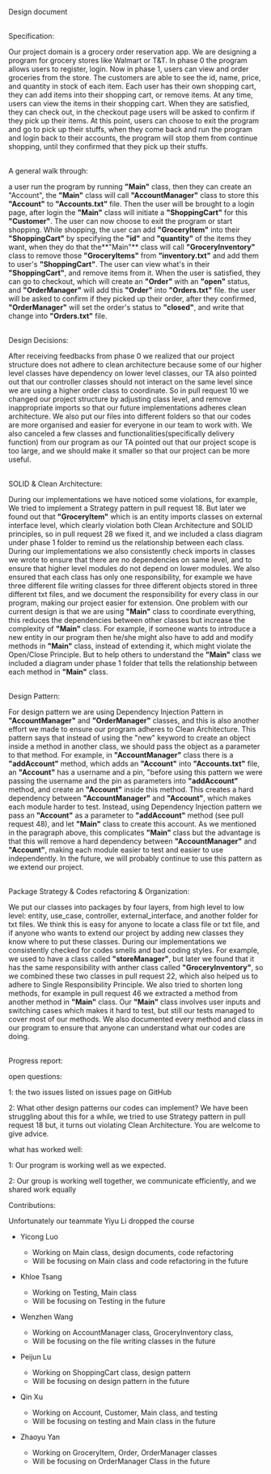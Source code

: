 Design document 

\
Specification:


Our project domain is a grocery order reservation app. 
We are designing a program for grocery stores like Walmart or T&T. In phase 0 the program 
allows users to register, login. Now in phase 1, users can view and order groceries from the
store. The customers are able to see the id, name, price, and quantity in stock of each item.
Each user has their own shopping cart, they can add items into their shopping cart, or remove
items. At any time, users can view the items in their shopping cart. When they are satisfied, they can check out, 
in the checkout page users will be asked to confirm if they pick up their items. At this point, users can choose to exit
the program and go to pick up their stuffs, when they come back and run the program and login back to their accounts,
the program will stop them from continue shopping, until they confirmed that they pick up their stuffs.

\
A general walk through:

a user run the program by running **"Main"** class, then they can create an "Account", the **"Main"** class will 
call **"AccountManager"** class to store this **"Account"** to **"Accounts.txt"** file. Then the user will be brought to 
a login page, after login the **"Main"** class will initiate a **"ShoppingCart"** for this **"Customer"**. The user can 
now choose to exit the program or start shopping. While shopping, the user can add **"GroceryItem"** into their
**"ShoppingCart"** by specifying the **"id"** and **"quantity"** of the items they want, when they do that the**"Main"** class
will call **"GroceryInventory"** class to remove those **"GroceryItems"** from **"inventory.txt"** and add them to user's
**"ShoppingCart"**. The user can view what's in their **"ShoppingCart"**, and remove items from it. When the user is 
satisfied, they can go to checkout, which will create an **"Order"** with an **"open"** status, and **"OrderManager"** will
add this **"Order"** into **"Orders.txt"** file. the user will be asked to confirm if they picked up their order, after
they confirmed, **"OrderManager"** will set the order's status to **"closed"**, and write that change into **"Orders.txt"**
file.

\
Design Decisions:

After receiving feedbacks from phase 0 we realized that our project structure does not adhere to clean
architecture because some of our higher level classes have dependency on lower level classes, our TA also
pointed out that our controller classes should not interact on the same level since we are using
a higher order class to coordinate. So in pull request 10 we
changed our project structure by adjusting class level, and remove inappropriate imports so that our 
future implementations adheres clean architecture. We also put our files into different folders so that our codes
are more organised and easier for everyone in our team to work with. We also canceled a few classes and 
functionalities(specifically delivery function) from our program as 
our TA pointed out that our project scope is too large, and we should make it smaller so that our 
project can be more useful.

\
SOLID & Clean Architecture:

During our implementations we have noticed some violations, for example, We tried to implement a Strategy
pattern in pull request 18. But later we found out that **"GroceryItem"** which is an entity imports classes on
external interface level, which clearly violation both Clean Architecture and SOLID principles, so in pull request
28 we fixed it, and we included a class diagram under phase 1 folder to remind us the relationship between
each class. During our implementations we also consistently check imports in classes we wrote to ensure that there 
are no dependencies on same level, and to ensure that higher level modules do not depend on lower modules. We
also ensured that each class has only one responsibility, for example we have three different file
writing classes for three different objects stored in three different txt files, and we document the responsibility
for every class in our program, making our project easier for extension. One problem with our current design is that 
we are using **"Main"** class to coordinate everything, this reduces the dependencies between other classes but 
increase the complexity of **"Main"** class. For example, if someone wants to introduce a new entity in our program
then he/she might also have to add and modify methods in **"Main"** class, instead of extending it,
which might violate the Open/Close Principle. But to help others to understand the **"Main"** class we included a 
diagram under phase 1 folder that tells the relationship between each method in **"Main"** class.

\
Design Pattern:

For design pattern we are using Dependency Injection Pattern in **"AccountManager"** and **"OrderManager"** classes,
and this is also another effort we made to ensure our program adheres to Clean Architecture. This pattern says that
instead of using the "new" keyword to create an object inside a method in another class, we should pass the object
as a parameter to that method. For example, in **"AccountManager"** class there is a **"addAccount"** method, which 
adds an **"Account"** into **"Accounts.txt"** file, an **"Account"** has a username and a pin,
"before using this pattern we were passing the username and the pin as parameters into **"addAccount"** method, and 
create an **"Account"** inside this method. This creates a hard dependency between **"AccountManager"**  and 
**"Account"**, which makes each module harder to test. Instead, using Dependency Injection pattern we pass an
**"Account"** as a parameter to **"addAccount"** method (see pull request 48), and let **"Main"** class to create 
this account.
As we mentioned in the paragraph above, this complicates **"Main"** class but the advantage is that this will remove
a hard dependency between **"AccountManager"** and **"Account"**, making each module easier to test and easier to use
independently. In the future, we will probably continue to use this pattern as we extend our project.

\
Package Strategy & Codes refactoring & Organization:

We put our classes into packages by four layers, from high level to low level: entity, use_case, controller, 
external_interface, and another folder for txt files. We think this is easy for anyone to locate a class file 
or txt file, and if anyone who wants to extend our project by adding new classes they know where to put these
classes. During our implementations we consistently checked for codes smells and bad coding styles. For example,
we used to have a class called **"storeManager"**, but later we found that it has the same responsibility with
anther class called **"GroceryInventory"**, so we combined these two classes in pull request 22, which 
also helped us to adhere to Single Responsibility Principle. We also tried 
to shorten long methods, for example in pull request 46 we extracted a method from another 
method in **"Main"** class. Our **"Main"** class involves user inputs and switching cases 
which makes it hard to test, but still our tests managed to cover most of our methods. We also documented 
every method and class in our program to ensure that anyone can understand what our codes are doing.

\
Progress report:

open questions:

1: the two issues listed on issues page on GitHub

2: What other design patterns our codes can implement? We have been struggling about this for a while, we tried to
use Strategy pattern in pull request 18 but, it turns out violating Clean Architecture. You are welcome to give advice.

what has worked well:

1: Our program is working well as we expected.

2: Our group is working well together, we communicate efficiently, and we shared work equally

Contributions:

Unfortunately our teammate Yiyu Li dropped the course

* Yicong Luo
    * Working on Main class, design documents, code refactoring
    * Will be focusing on Main class and code refactoring in the future

* Khloe Tsang
    * Working on Testing, Main class
    * Will be focusing on Testing in the future

* Wenzhen Wang
    * Working on AccountManager class, GroceryInventory class, 
    * Will be focusing on the file writing classes in the future

* Peijun Lu
    * Working on ShoppingCart class, design pattern
    * Will be focusing on design pattern in the future

* Qin Xu
    * Working on Account, Customer, Main class, and testing
    * Will be focusing on testing and Main class in the future

* Zhaoyu Yan
    * Working on GroceryItem, Order, OrderManager classes
    * Will be focusing on OrderManager Class in the future






